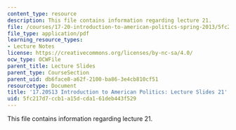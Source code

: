 ```yaml
---
content_type: resource
description: This file contains information regarding lecture 21.
file: /courses/17-20-introduction-to-american-politics-spring-2013/5fc217d7ccb1a15dcda161deb443f529_MIT17_20S13_Lecture21.pdf
file_type: application/pdf
learning_resource_types:
- Lecture Notes
license: https://creativecommons.org/licenses/by-nc-sa/4.0/
ocw_type: OCWFile
parent_title: Lecture Slides
parent_type: CourseSection
parent_uid: db6face8-a62f-2100-ba86-3e4cb810cf51
resourcetype: Document
title: '17.20S13 Introduction to American Politics: Lecture Slides 21'
uid: 5fc217d7-ccb1-a15d-cda1-61deb443f529
---
```

This file contains information regarding lecture 21.